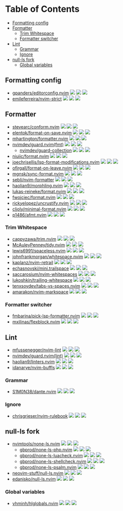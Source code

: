# Table of Contents

<!-- toc -->

- [Formatting config](#formatting-config)
- [Formatter](#formatter)
  * [Trim Whitespace](#trim-whitespace)
  * [Formatter switcher](#formatter-switcher)
- [Lint](#lint)
  * [Grammar](#grammar)
  * [Ignore](#ignore)
- [null-ls fork](#null-ls-fork)
  * [Global variables](#global-variables)

<!-- tocstop -->

## Formatting config

- [gpanders/editorconfig.nvim](https://github.com/gpanders/editorconfig.nvim) ![](https://img.shields.io/github/stars/gpanders/editorconfig.nvim) ![](https://img.shields.io/github/last-commit/gpanders/editorconfig.nvim) ![](https://img.shields.io/github/commit-activity/y/gpanders/editorconfig.nvim)
- [emileferreira/nvim-strict](https://github.com/emileferreira/nvim-strict) ![](https://img.shields.io/github/stars/emileferreira/nvim-strict) ![](https://img.shields.io/github/last-commit/emileferreira/nvim-strict) ![](https://img.shields.io/github/commit-activity/y/emileferreira/nvim-strict)

## Formatter

- [stevearc/conform.nvim](https://github.com/stevearc/conform.nvim) ![](https://img.shields.io/github/stars/stevearc/conform.nvim) ![](https://img.shields.io/github/last-commit/stevearc/conform.nvim) ![](https://img.shields.io/github/commit-activity/y/stevearc/conform.nvim)
- [elentok/format-on-save.nvim](https://github.com/elentok/format-on-save.nvim) ![](https://img.shields.io/github/stars/elentok/format-on-save.nvim) ![](https://img.shields.io/github/last-commit/elentok/format-on-save.nvim) ![](https://img.shields.io/github/commit-activity/y/elentok/format-on-save.nvim)
- [mhartington/formatter.nvim](https://github.com/mhartington/formatter.nvim) ![](https://img.shields.io/github/stars/mhartington/formatter.nvim) ![](https://img.shields.io/github/last-commit/mhartington/formatter.nvim) ![](https://img.shields.io/github/commit-activity/y/mhartington/formatter.nvim)
- [nvimdev/guard.nvim(fmt)](https://github.com/nvimdev/guard.nvim) ![](https://img.shields.io/github/stars/nvimdev/guard.nvim) ![](https://img.shields.io/github/last-commit/nvimdev/guard.nvim) ![](https://img.shields.io/github/commit-activity/y/nvimdev/guard.nvim)
  - [nvimdev/guard-collection](https://github.com/nvimdev/guard-collection) ![](https://img.shields.io/github/stars/nvimdev/guard-collection) ![](https://img.shields.io/github/last-commit/nvimdev/guard-collection) ![](https://img.shields.io/github/commit-activity/y/nvimdev/guard-collection)
- [niuiic/format.nvim](https://github.com/niuiic/format.nvim) ![](https://img.shields.io/github/stars/niuiic/format.nvim) ![](https://img.shields.io/github/last-commit/niuiic/format.nvim) ![](https://img.shields.io/github/commit-activity/y/niuiic/format.nvim)
- [joechrisellis/lsp-format-modifications.nvim](https://github.com/joechrisellis/lsp-format-modifications.nvim) ![](https://img.shields.io/github/stars/joechrisellis/lsp-format-modifications.nvim) ![](https://img.shields.io/github/last-commit/joechrisellis/lsp-format-modifications.nvim) ![](https://img.shields.io/github/commit-activity/y/joechrisellis/lsp-format-modifications.nvim)
- [ofirgall/format-on-leave.nvim](https://github.com/ofirgall/format-on-leave.nvim) ![](https://img.shields.io/github/stars/ofirgall/format-on-leave.nvim) ![](https://img.shields.io/github/last-commit/ofirgall/format-on-leave.nvim) ![](https://img.shields.io/github/commit-activity/y/ofirgall/format-on-leave.nvim)
- [mgnsk/sync-format.nvim](https://github.com/mgnsk/sync-format.nvim) ![](https://img.shields.io/github/stars/mgnsk/sync-format.nvim) ![](https://img.shields.io/github/last-commit/mgnsk/sync-format.nvim) ![](https://img.shields.io/github/commit-activity/y/mgnsk/sync-format.nvim)
- [seblj/nvim-formatter](https://github.com/seblj/nvim-formatter) ![](https://img.shields.io/github/stars/seblj/nvim-formatter) ![](https://img.shields.io/github/last-commit/seblj/nvim-formatter) ![](https://img.shields.io/github/commit-activity/y/seblj/nvim-formatter)
- [haolian9/morphling.nvim](https://github.com/haolian9/morphling.nvim) ![](https://img.shields.io/github/stars/haolian9/morphling.nvim) ![](https://img.shields.io/github/last-commit/haolian9/morphling.nvim) ![](https://img.shields.io/github/commit-activity/y/haolian9/morphling.nvim)
- [lukas-reineke/format.nvim](https://github.com/lukas-reineke/format.nvim) ![](https://img.shields.io/github/stars/lukas-reineke/format.nvim) ![](https://img.shields.io/github/last-commit/lukas-reineke/format.nvim) ![](https://img.shields.io/github/commit-activity/y/lukas-reineke/format.nvim)
- [fwojciec/format.nvim](https://github.com/fwojciec/format.nvim) ![](https://img.shields.io/github/stars/fwojciec/format.nvim) ![](https://img.shields.io/github/last-commit/fwojciec/format.nvim) ![](https://img.shields.io/github/commit-activity/y/fwojciec/format.nvim)
- [rickyelopez/uncrustify.nvim](https://github.com/rickyelopez/uncrustify.nvim) ![](https://img.shields.io/github/stars/rickyelopez/uncrustify.nvim) ![](https://img.shields.io/github/last-commit/rickyelopez/uncrustify.nvim) ![](https://img.shields.io/github/commit-activity/y/rickyelopez/uncrustify.nvim)
- [cljoly/minimal-format.nvim](https://github.com/cljoly/minimal-format.nvim) ![](https://img.shields.io/github/stars/cljoly/minimal-format.nvim) ![](https://img.shields.io/github/last-commit/cljoly/minimal-format.nvim) ![](https://img.shields.io/github/commit-activity/y/cljoly/minimal-format.nvim)
- [p1486/afmt.nvim](https://github.com/p1486/afmt.nvim) ![](https://img.shields.io/github/stars/p1486/afmt.nvim) ![](https://img.shields.io/github/last-commit/p1486/afmt.nvim) ![](https://img.shields.io/github/commit-activity/y/p1486/afmt.nvim)

### Trim Whitespace

- [cappyzawa/trim.nvim](https://github.com/cappyzawa/trim.nvim) ![](https://img.shields.io/github/stars/cappyzawa/trim.nvim) ![](https://img.shields.io/github/last-commit/cappyzawa/trim.nvim) ![](https://img.shields.io/github/commit-activity/y/cappyzawa/trim.nvim)
- [McAuleyPenney/tidy.nvim](https://github.com/McAuleyPenney/tidy.nvim) ![](https://img.shields.io/github/stars/McAuleyPenney/tidy.nvim) ![](https://img.shields.io/github/last-commit/McAuleyPenney/tidy.nvim) ![](https://img.shields.io/github/commit-activity/y/McAuleyPenney/tidy.nvim)
- [lewis6991/spaceless.nvim](https://github.com/lewis6991/spaceless.nvim) ![](https://img.shields.io/github/stars/lewis6991/spaceless.nvim) ![](https://img.shields.io/github/last-commit/lewis6991/spaceless.nvim) ![](https://img.shields.io/github/commit-activity/y/lewis6991/spaceless.nvim)
- [johnfrankmorgan/whitespace.nvim](https://github.com/johnfrankmorgan/whitespace.nvim) ![](https://img.shields.io/github/stars/johnfrankmorgan/whitespace.nvim) ![](https://img.shields.io/github/last-commit/johnfrankmorgan/whitespace.nvim) ![](https://img.shields.io/github/commit-activity/y/johnfrankmorgan/whitespace.nvim)
- [kaplanz/nvim-retrail](https://github.com/kaplanz/nvim-retrail) ![](https://img.shields.io/github/stars/kaplanz/nvim-retrail) ![](https://img.shields.io/github/last-commit/kaplanz/nvim-retrail) ![](https://img.shields.io/github/commit-activity/y/kaplanz/nvim-retrail)
- [echasnovski/mini.trailspace](https://github.com/echasnovski/mini.trailspace) ![](https://img.shields.io/github/stars/echasnovski/mini.trailspace) ![](https://img.shields.io/github/last-commit/echasnovski/mini.trailspace) ![](https://img.shields.io/github/commit-activity/y/echasnovski/mini.trailspace)
- [saccarosium/nvim-whitespaces](https://github.com/saccarosium/nvim-whitespaces) ![](https://img.shields.io/github/stars/saccarosium/nvim-whitespaces) ![](https://img.shields.io/github/last-commit/saccarosium/nvim-whitespaces) ![](https://img.shields.io/github/commit-activity/y/saccarosium/nvim-whitespaces)
- [lukoshkin/trailing-whitespace](https://github.com/lukoshkin/trailing-whitespace) ![](https://img.shields.io/github/stars/lukoshkin/trailing-whitespace) ![](https://img.shields.io/github/last-commit/lukoshkin/trailing-whitespace) ![](https://img.shields.io/github/commit-activity/y/lukoshkin/trailing-whitespace)
- [tenxsoydev/tabs-vs-spaces.nvim](https://github.com/tenxsoydev/tabs-vs-spaces.nvim) ![](https://img.shields.io/github/stars/tenxsoydev/tabs-vs-spaces.nvim) ![](https://img.shields.io/github/last-commit/tenxsoydev/tabs-vs-spaces.nvim) ![](https://img.shields.io/github/commit-activity/y/tenxsoydev/tabs-vs-spaces.nvim)
- [amarakon/nvim-markspace](https://github.com/amarakon/nvim-markspace) ![](https://img.shields.io/github/stars/amarakon/nvim-markspace) ![](https://img.shields.io/github/last-commit/amarakon/nvim-markspace) ![](https://img.shields.io/github/commit-activity/y/amarakon/nvim-markspace)

### Formatter switcher

- [fmbarina/pick-lsp-formatter.nvim](https://github.com/fmbarina/pick-lsp-formatter.nvim) ![](https://img.shields.io/github/stars/fmbarina/pick-lsp-formatter.nvim) ![](https://img.shields.io/github/last-commit/fmbarina/pick-lsp-formatter.nvim) ![](https://img.shields.io/github/commit-activity/y/fmbarina/pick-lsp-formatter.nvim)
- [mxilinas/flexblock.nvim](https://github.com/mxilinas/flexblock.nvim) ![](https://img.shields.io/github/stars/mxilinas/flexblock.nvim) ![](https://img.shields.io/github/last-commit/mxilinas/flexblock.nvim) ![](https://img.shields.io/github/commit-activity/y/mxilinas/flexblock.nvim)

## Lint

- [mfussenegger/nvim-lint](https://github.com/mfussenegger/nvim-lint) ![](https://img.shields.io/github/stars/mfussenegger/nvim-lint) ![](https://img.shields.io/github/last-commit/mfussenegger/nvim-lint) ![](https://img.shields.io/github/commit-activity/y/mfussenegger/nvim-lint)
- [nvimdev/guard.nvim(lint)](https://github.com/nvimdev/guard.nvim) ![](https://img.shields.io/github/stars/nvimdev/guard.nvim) ![](https://img.shields.io/github/last-commit/nvimdev/guard.nvim) ![](https://img.shields.io/github/commit-activity/y/nvimdev/guard.nvim)
- [haolian9/linters.nvim](https://github.com/haolian9/linters.nvim) ![](https://img.shields.io/github/stars/haolian9/linters.nvim) ![](https://img.shields.io/github/last-commit/haolian9/linters.nvim) ![](https://img.shields.io/github/commit-activity/y/haolian9/linters.nvim)
- [idanarye/nvim-buffls](https://github.com/idanarye/nvim-buffls) ![](https://img.shields.io/github/stars/idanarye/nvim-buffls) ![](https://img.shields.io/github/last-commit/idanarye/nvim-buffls) ![](https://img.shields.io/github/commit-activity/y/idanarye/nvim-buffls)

### Grammar

- [S1M0N38/dante.nvim](https://github.com/S1M0N38/dante.nvim) ![](https://img.shields.io/github/stars/S1M0N38/dante.nvim) ![](https://img.shields.io/github/last-commit/S1M0N38/dante.nvim) ![](https://img.shields.io/github/commit-activity/y/S1M0N38/dante.nvim)

### Ignore

- [chrisgrieser/nvim-rulebook](https://github.com/chrisgrieser/nvim-rulebook) ![](https://img.shields.io/github/stars/chrisgrieser/nvim-rulebook) ![](https://img.shields.io/github/last-commit/chrisgrieser/nvim-rulebook) ![](https://img.shields.io/github/commit-activity/y/chrisgrieser/nvim-rulebook)

## null-ls fork

- [nvimtools/none-ls.nvim](https://github.com/nvimtools/none-ls.nvim) ![](https://img.shields.io/github/stars/nvimtools/none-ls.nvim) ![](https://img.shields.io/github/last-commit/nvimtools/none-ls.nvim) ![](https://img.shields.io/github/commit-activity/y/nvimtools/none-ls.nvim)
  - [gbprod/none-ls-php.nvim](https://github.com/gbprod/none-ls-php.nvim) ![](https://img.shields.io/github/stars/gbprod/none-ls-php.nvim) ![](https://img.shields.io/github/last-commit/gbprod/none-ls-php.nvim) ![](https://img.shields.io/github/commit-activity/y/gbprod/none-ls-php.nvim)
  - [gbprod/none-ls-luacheck.nvim](https://github.com/gbprod/none-ls-luacheck.nvim) ![](https://img.shields.io/github/stars/gbprod/none-ls-luacheck.nvim) ![](https://img.shields.io/github/last-commit/gbprod/none-ls-luacheck.nvim) ![](https://img.shields.io/github/commit-activity/y/gbprod/none-ls-luacheck.nvim)
  - [gbprod/none-ls-shellcheck.nvim](https://github.com/gbprod/none-ls-shellcheck.nvim) ![](https://img.shields.io/github/stars/gbprod/none-ls-shellcheck.nvim) ![](https://img.shields.io/github/last-commit/gbprod/none-ls-shellcheck.nvim) ![](https://img.shields.io/github/commit-activity/y/gbprod/none-ls-shellcheck.nvim)
  - [gbprod/none-ls-psalm.nvim](https://github.com/gbprod/none-ls-psalm.nvim) ![](https://img.shields.io/github/stars/gbprod/none-ls-psalm.nvim) ![](https://img.shields.io/github/last-commit/gbprod/none-ls-psalm.nvim) ![](https://img.shields.io/github/commit-activity/y/gbprod/none-ls-psalm.nvim)
- [neovim-stuff/null-ls.nvim](https://github.com/neovim-stuff/null-ls.nvim) ![](https://img.shields.io/github/stars/neovim-stuff/null-ls.nvim) ![](https://img.shields.io/github/last-commit/neovim-stuff/null-ls.nvim) ![](https://img.shields.io/github/commit-activity/y/neovim-stuff/null-ls.nvim)
- [edanisko/null-ls.nvim](https://github.com/edanisko/null-ls.nvim) ![](https://img.shields.io/github/stars/edanisko/null-ls.nvim) ![](https://img.shields.io/github/last-commit/edanisko/null-ls.nvim) ![](https://img.shields.io/github/commit-activity/y/edanisko/null-ls.nvim)

### Global variables

- [vhminh/hlglobals.nvim](https://github.com/vhminh/hlglobals.nvim) ![](https://img.shields.io/github/stars/vhminh/hlglobals.nvim) ![](https://img.shields.io/github/last-commit/vhminh/hlglobals.nvim) ![](https://img.shields.io/github/commit-activity/y/vhminh/hlglobals.nvim)
